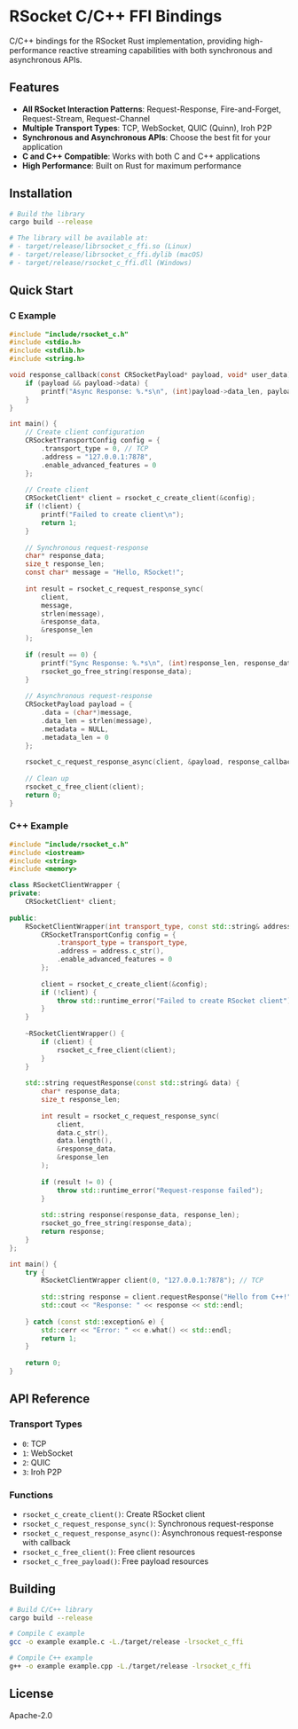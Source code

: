 # RSocket C/C++ FFI Bindings

C/C++ bindings for the RSocket Rust implementation, providing high-performance reactive streaming capabilities with both synchronous and asynchronous APIs.

## Features

- **All RSocket Interaction Patterns**: Request-Response, Fire-and-Forget, Request-Stream, Request-Channel
- **Multiple Transport Types**: TCP, WebSocket, QUIC (Quinn), Iroh P2P
- **Synchronous and Asynchronous APIs**: Choose the best fit for your application
- **C and C++ Compatible**: Works with both C and C++ applications
- **High Performance**: Built on Rust for maximum performance

## Installation

```bash
# Build the library
cargo build --release

# The library will be available at:
# - target/release/librsocket_c_ffi.so (Linux)
# - target/release/librsocket_c_ffi.dylib (macOS)
# - target/release/rsocket_c_ffi.dll (Windows)
```

## Quick Start

### C Example

```c
#include "include/rsocket_c.h"
#include <stdio.h>
#include <stdlib.h>
#include <string.h>

void response_callback(const CRSocketPayload* payload, void* user_data) {
    if (payload && payload->data) {
        printf("Async Response: %.*s\n", (int)payload->data_len, payload->data);
    }
}

int main() {
    // Create client configuration
    CRSocketTransportConfig config = {
        .transport_type = 0, // TCP
        .address = "127.0.0.1:7878",
        .enable_advanced_features = 0
    };
    
    // Create client
    CRSocketClient* client = rsocket_c_create_client(&config);
    if (!client) {
        printf("Failed to create client\n");
        return 1;
    }
    
    // Synchronous request-response
    char* response_data;
    size_t response_len;
    const char* message = "Hello, RSocket!";
    
    int result = rsocket_c_request_response_sync(
        client,
        message,
        strlen(message),
        &response_data,
        &response_len
    );
    
    if (result == 0) {
        printf("Sync Response: %.*s\n", (int)response_len, response_data);
        rsocket_go_free_string(response_data);
    }
    
    // Asynchronous request-response
    CRSocketPayload payload = {
        .data = (char*)message,
        .data_len = strlen(message),
        .metadata = NULL,
        .metadata_len = 0
    };
    
    rsocket_c_request_response_async(client, &payload, response_callback, NULL);
    
    // Clean up
    rsocket_c_free_client(client);
    return 0;
}
```

### C++ Example

```cpp
#include "include/rsocket_c.h"
#include <iostream>
#include <string>
#include <memory>

class RSocketClientWrapper {
private:
    CRSocketClient* client;
    
public:
    RSocketClientWrapper(int transport_type, const std::string& address) {
        CRSocketTransportConfig config = {
            .transport_type = transport_type,
            .address = address.c_str(),
            .enable_advanced_features = 0
        };
        
        client = rsocket_c_create_client(&config);
        if (!client) {
            throw std::runtime_error("Failed to create RSocket client");
        }
    }
    
    ~RSocketClientWrapper() {
        if (client) {
            rsocket_c_free_client(client);
        }
    }
    
    std::string requestResponse(const std::string& data) {
        char* response_data;
        size_t response_len;
        
        int result = rsocket_c_request_response_sync(
            client,
            data.c_str(),
            data.length(),
            &response_data,
            &response_len
        );
        
        if (result != 0) {
            throw std::runtime_error("Request-response failed");
        }
        
        std::string response(response_data, response_len);
        rsocket_go_free_string(response_data);
        return response;
    }
};

int main() {
    try {
        RSocketClientWrapper client(0, "127.0.0.1:7878"); // TCP
        
        std::string response = client.requestResponse("Hello from C++!");
        std::cout << "Response: " << response << std::endl;
        
    } catch (const std::exception& e) {
        std::cerr << "Error: " << e.what() << std::endl;
        return 1;
    }
    
    return 0;
}
```

## API Reference

### Transport Types

- `0`: TCP
- `1`: WebSocket
- `2`: QUIC
- `3`: Iroh P2P

### Functions

- `rsocket_c_create_client()`: Create RSocket client
- `rsocket_c_request_response_sync()`: Synchronous request-response
- `rsocket_c_request_response_async()`: Asynchronous request-response with callback
- `rsocket_c_free_client()`: Free client resources
- `rsocket_c_free_payload()`: Free payload resources

## Building

```bash
# Build C/C++ library
cargo build --release

# Compile C example
gcc -o example example.c -L./target/release -lrsocket_c_ffi

# Compile C++ example
g++ -o example example.cpp -L./target/release -lrsocket_c_ffi
```

## License

Apache-2.0
